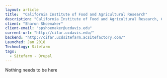 ```yaml
---
layout: article
title:  "California Institute of Food and Agricultural Research"
description: "California Institute of Food and Agricultural Research, CIFAR *(“see-far”) is a California-centered, global network and innovation hub focused on emerging agri-food innovations, systems, technologies and solutions. CIFAR is headquartered at the University of California, Davis, and has direct access to some of the leading food, agricultural, and environmental science research programs not only in California, but also throughout the United States and the world."
client: "Sharon Shoemaker"
client-email: "spshoemaker@ucdavis.edu"
current-url: "http://cifar.ucdavis.edu/"
backend: "http://cifar.ucdsitefarm.acsitefactory.com/"
Launched: Jan 2018
Technology: Sitefarm
tags:
  - Sitefarm - Drupal
---
```


Nothing needs to be here
